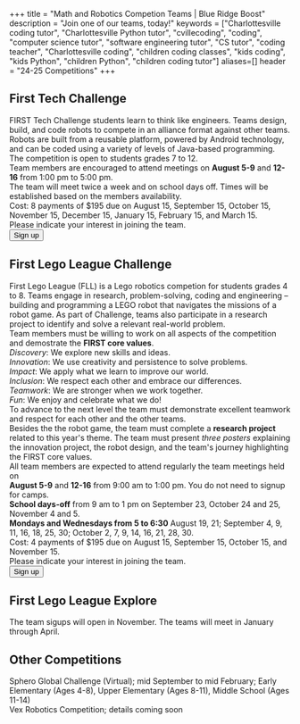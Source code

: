 +++
title = "Math and Robotics Competion Teams | Blue Ridge Boost"
description = "Join one of our teams, today!"
keywords = ["Charlottesville coding tutor", "Charlottesville Python tutor", "cvillecoding", "coding", "computer science tutor", "software engineering tutor", "CS tutor", "coding teacher", "Charlottesville coding", "children coding classes", "kids coding", "kids Python", "children Python", "children coding tutor"]
aliases=[]
header = "24-25 Competitions"
+++

<div class="container">
    <div class="row">
        <div class="col">
            <h2>First Tech Challenge</h2>
            FIRST Tech Challenge students learn to think like engineers. Teams design, build, and code robots to compete in an alliance format against other teams. Robots are built from a reusable platform, powered by Android technology, and can be coded using a variety of levels of Java-based programming.<br>
            The competition is open to students grades 7 to 12.<br>
            Team members are encouraged to attend meetings on <b>August 5-9</b> and <b>12-16</b> from 1:00 pm to 5:00 pm.<br>
            The team will meet twice a week and on school days off. Times will be established based on the members availability.<br>
            Cost: 8 payments of $195 due on August 15, September 15, October 15, November 15, December 15, January 15, February 15, and March 15.<br>
            Please indicate your interest in joining the team.<br>
            <a href="https://first-tech-challenge.cheddarup.com"><button class="button-8s" role="button">Sign up</button></a>
        </div>
    </div> 
    <div class="row">
        <div class="col">
            <h2>First Lego League Challenge</h2> 
            First Lego League (FLL) is a Lego robotics competion for students grades 4 to 8. Teams engage in research, problem-solving, coding and engineering – building and programming a LEGO robot that navigates the missions of a robot game. As part of Challenge, teams also participate in a research project to identify and solve a relevant real-world problem. <br>
            Team members must be willing to work on all aspects of the competition and demostrate the <b>FIRST core values</b>.<br>
            <div class="container">
                <div class="row">
                    <div class="col">
                    <i>Discovery</i>: We explore new skills and ideas.<br>
                    <i>Innovation</i>: We use creativity and persistence to solve problems.<br>
                    <i>Impact</i>:  We apply what we learn to improve our world.<br>
                    <i>Inclusion</i>: We respect each other and embrace our differences.<br>
                    <i>Teamwork</i>: We are stronger when we work together.<br>
                    <i>Fun</i>: We enjoy and celebrate what we do!
                    </div>
                </div>
            </div>
            To advance to the next level the team must demonstrate excellent teamwork and respect for each other and the other teams.<br>
            Besides the the robot game, the team must complete a <b>research project</b> related to this year's theme. The team must present <i>three posters</i> explaining the innovation project, the robot design, and the team's journey highlighting the FIRST core values.<br>
            All team members are expected to attend regularly the team meetings held on <br>
            <div class="container">
                <div class="row">
                    <div class="col">
                        <b>August 5-9</b> and <b>12-16</b> from 9:00 am to 1:00 pm. You do not need to signup for camps.<br>
                        <b>School days-off</b> from 9 am to 1 pm on September 23, October 24 and 25, November 4 and 5.<br>
                        <b>Mondays and Wednesdays from 5 to 6:30</b> August 19, 21; September 4, 9, 11, 16, 18, 25, 30; October 2, 7, 9, 14, 16, 21, 28, 30.
                    </div>
                </div>
            </div>
            Cost: 4 payments of $195 due on August 15, September 15, October 15, and November 15.<br>
            Please indicate your interest in joining the team.<br>
            <a href="https://first-tech-challenge-copy.cheddarup.com"><button class="button-8s" role="button">Sign up</button></a>
        </div>
    </div>
    <div class="row">
        <div class="col">
            <h2>First Lego League Explore</h2>
            The team sigups will open in November. The teams will meet in January through April.
        </div>
    </div>
    <div class="row">
        <div class="col">
            <h2>Other Competitions</h2>
            Sphero Global Challenge (Virtual); mid September to mid February; Early Elementary (Ages 4-8), Upper Elementary (Ages 8-11), Middle School (Ages 11-14)<br>
            Vex Robotics Competition; details coming soon
        </div>
</div>